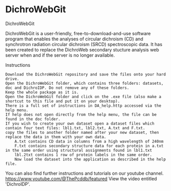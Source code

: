 # DichroWebGit
DichroWebGit

DichroWebGit is a user-friendly, free-to-download-and-use software program that enables the analyses of circular dichroism (CD) and synchrotron radiation circular dichroism (SRCD) spectroscopic data. It has been created to replace the DichroWeb secondary stucture analysis web server when and if the server is no longer available.

Instructions

    Download the DichroWebGit repository and save the files onto your hard drive.
    Open the DichroWebGit folder, which contains three folders: datasets, doc and DichroIDP. Do not remove any of these folders. 
    Keep the whole package as it is.
    Open the DichroWebGit folder and click on the .exe file (also make a shortcut to this file and put it on your desktop).
    There is a full set of instructions in DA_help.http accessed via the help menu. 
    If help does not open directly from the help menu, the file can be found in the doc folder.
    If you wish to create your own dataset open a dataset files which contain four text files: lbl1.txt, lbl2.txt, A.txt and F.txt. 
    copy the files to another folder named after your new dataset, then replace the data in them with your own data.
        A.txt contains CD data in columns from a high wavelength of 240nm
        F.txt contains secondary structure data for each protein in a.txt in the same order using structural assignments found in lbl1.txt
        lbl.2txt contains 1 row of protein labels in the same order.
        Now load the dataset into the application as described in the help file.

You can also find further instructions and tutorials on our youtube channel. https://www.youtube.com/@ThePcddb/featured
View the video entitled 'DichroIDP'.
